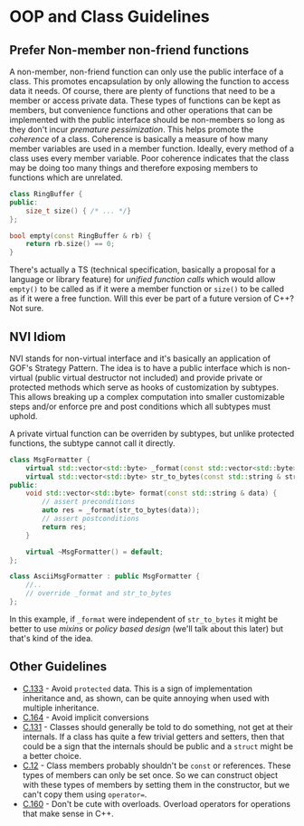 # OOP and Class Guidelines

## Prefer Non-member non-friend functions

A non-member, non-friend function can only use the public interface of a class. This promotes encapsulation by only allowing the function to access data it needs. Of course, there are plenty of functions that need to be a member or access private data. These types of functions can be kept as members, but convenience functions and other operations that can be implemented with the public interface should be non-members so long as they don't incur *premature pessimization*. This helps promote the *coherence* of a class. Coherence is basically a measure of how many member variables are used in a member function. Ideally, every method of a class uses every member variable. Poor coherence indicates that the class may be doing too many things and therefore exposing members to functions which are unrelated.

```C++
class RingBuffer {
public:
    size_t size() { /* ... */}
};

bool empty(const RingBuffer & rb) {
    return rb.size() == 0;
}
```

There's actually a TS (technical specification, basically a proposal for a language or library feature) for *unified function calls* which would allow `empty()` to be called as if it were a member function or `size()` to be called as if it were a free function. Will this ever be part of a future version of C++? Not sure.

## NVI Idiom

NVI stands for non-virtual interface and it's basically an application of GOF's Strategy Pattern. The idea is to have a public interface which is non-virtual (public virtual destructor not included) and provide private or protected methods which serve as hooks of customization by subtypes. This allows breaking up a complex computation into smaller customizable steps and/or enforce pre and post conditions which all subtypes must uphold.

A private virtual function can be overriden by subtypes, but unlike protected functions, the subtype cannot call it directly.

```C++
class MsgFormatter {
    virtual std::vector<std::byte> _format(const std::vector<std::byte> & data) = 0;
    virtual std::vector<std::byte> str_to_bytes(const std::string & str) = 0; 
public:
    void std::vector<std::byte> format(const std::string & data) {
        // assert preconditions
        auto res = _format(str_to_bytes(data));
        // assert postconditions
        return res;
    }

    virtual ~MsgFormatter() = default;
};

class AsciiMsgFormatter : public MsgFormatter {
    //..
    // override _format and str_to_bytes
};
```

In this example, if `_format` were independent of `str_to_bytes` it might be better to use *mixins* or *policy based design* (we'll talk about this later) but that's kind of the idea.

## Other Guidelines

* [C.133](http://isocpp.github.io/CppCoreGuidelines/CppCoreGuidelines#Rh-protected) - Avoid `protected` data. This is a sign of implementation inheritance and, as shown, can be quite annoying when used with multiple inheritance.
* [C.164](http://isocpp.github.io/CppCoreGuidelines/CppCoreGuidelines#Ro-conversion) - Avoid implicit conversions
* [C.131](http://isocpp.github.io/CppCoreGuidelines/CppCoreGuidelines#Rh-get) - Classes should generally be told to do something, not get at their internals. If a class has quite a few trivial getters and setters, then that could be a sign that the internals should be public and a `struct` might be a better choice.
* [C.12](http://isocpp.github.io/CppCoreGuidelines/CppCoreGuidelines#Rc-constref) - Class members probably shouldn't be `const` or references. These types of members can only be set once. So we can construct object with these types of members by setting them in the constructor, but we can't copy them using `operator=`.
* [C.160](http://isocpp.github.io/CppCoreGuidelines/CppCoreGuidelines#Ro-conventional) - Don't be cute with overloads. Overload operators for operations that make sense in C++. 